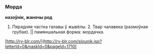 ### Морда
**назоўнік, жаночы род**

1. Пярэдняя частка галавы ў жывёлы. 2. Твар чалавека (размоўнае грубае). || памяншальная форма: мордачка.

<a rel="author">[http://rv-blr.com/](http://rv-blr.com/slounik.jsp?letterId=0&maskId=0&pageId=1710)</a>

